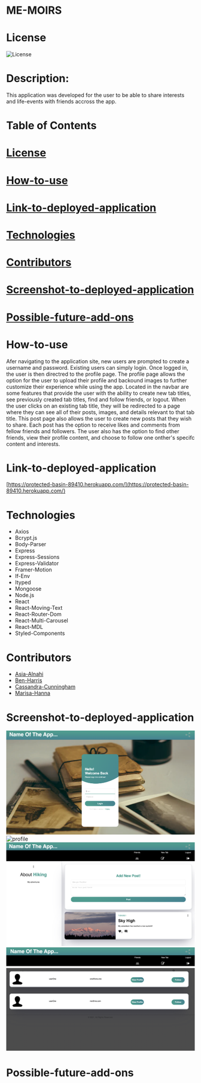 #       ME-MOIRS


#       License 

![License](https://img.shields.io/static/v1?label=license&message=MIT&color=brightgreen)


#       Description:

This application was developed for the user to be able to share interests and life-events with friends accross the app.



#       Table of Contents 


# [License](#License)

# [How-to-use](#How-to-use)

# [Link-to-deployed-application](#Link-to-deployed-application)

# [Technologies](#Technologies)

# [Contributors](#Contributors)

# [Screenshot-to-deployed-application](#Screenshot-to-deployed-application)

# [Possible-future-add-ons](#Possible-future-add-ons)


#        How-to-use  

Afer navigating to the application site, new users are prompted to create a username and password. Existing users can simply login. Once logged in, the user is then directred to the profile page. The profile page allows the option for the user to upload their profile and backound images to further customize their experience while using the app. Located in the navbar are some features that provide the user with the ability to create new tab titles, see previously created tab titles, find and follow friends, or logout. When the user clicks on an existing tab title, they will be redirected to a page where they can see all of their posts, images, and details relevant to that tab title. This post page also allows the user to create new posts that they wish to share. Each post has the option to receive likes and comments from fellow friends and followers. The user also has the option to find other friends, view their profile content, and choose to follow one onther's specifc content and interests.


#       Link-to-deployed-application

[https://protected-basin-89410.herokuapp.com/](https://protected-basin-89410.herokuapp.com/)



#       Technologies

* Axios
* Bcrypt.js
* Body-Parser
* Express
* Express-Sessions
* Express-Validator
* Framer-Motion
* If-Env
* Ityped
* Mongoose
* Node.js
* React
* React-Moving-Text
* React-Router-Dom
* React-Multi-Carousel
* React-MDL
* Styled-Components



#       Contributors

* [Asia-Alnahi](https://github.com/asia-codeing)
* [Ben-Harris](https://github.com/harben31)
* [Cassandra-Cunningham](https://github.com/cmcunningham27)
* [Marisa-Hanna](https://github.com/MarisaHanna)


#      Screenshot-to-deployed-application

![login](images/login.png)
![profile](images/profile.png)
![posts](images/posts.png)
![friends](images/friends.png)



#       Possible-future-add-ons
